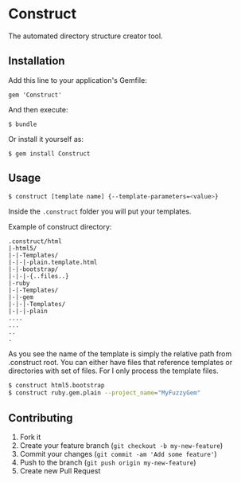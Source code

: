 # Construct

The automated directory structure creator tool.

## Installation

Add this line to your application's Gemfile:

    gem 'Construct'

And then execute:

    $ bundle

Or install it yourself as:

    $ gem install Construct

## Usage

```bash
$ construct [template name] {--template-parameters=<value>}
```

Inside the `.construct` folder you will put your templates.

Example of construct directory:

```text
.construct/html
|-html5/
|-|-Templates/
|-|-|-plain.template.html
|-|-bootstrap/
|-|-|-{..files..}
|-ruby
|-|-Templates/
|-|-gem
|-|-|-Templates/
|-|-|-plain
....
...
..
.
```

As you see the name of the template is simply the relative path from .construct
root. You can either have files that reference templates or directories with set
of files. For I only process the template files.

```bash
$ construct html5.bootstrap
$ construct ruby.gem.plain --project_name="MyFuzzyGem"
```

## Contributing

1. Fork it
2. Create your feature branch (`git checkout -b my-new-feature`)
3. Commit your changes (`git commit -am 'Add some feature'`)
4. Push to the branch (`git push origin my-new-feature`)
5. Create new Pull Request

